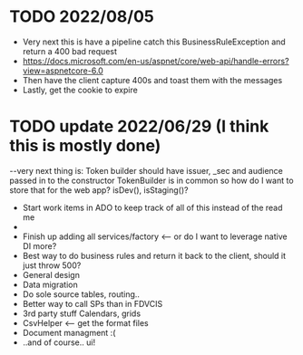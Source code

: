 # TODO  2022/08/05
- Very next this is have a pipeline catch this BusinessRuleException and return a 400 bad request
- https://docs.microsoft.com/en-us/aspnet/core/web-api/handle-errors?view=aspnetcore-6.0
- Then have the client capture 400s and toast them with the messages
- Lastly, get the cookie to expire

# TODO  update 2022/06/29 (I think this is mostly done)

--very next thing is: Token builder should have issuer, _sec and audience passed in to the constructor
TokenBuilder is in common so how do I want to store that for the web app? isDev(), isStaging()? 


- Start work items in ADO to keep track of all of this instead of the read me
-  
- Finish up adding all services/factory <-- or do I want to leverage native DI more?
- Best way to do business rules and return it back to the client, should it just throw 500?
- General design
- Data migration
- Do sole source tables, routing.. 
- Better way to call SPs than in FDVCIS
- 3rd party stuff Calendars, grids
- CsvHelper <-- get the format files
- Document managment :( 
- ..and of course.. ui!